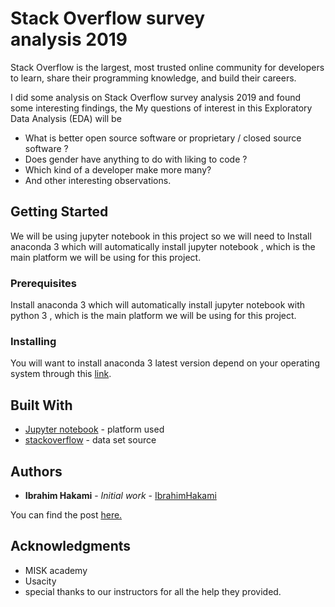 # Stack Overflow survey analysis 2019

Stack Overflow is the largest, most trusted online community for developers to learn, share​ ​their programming ​knowledge, and build their careers.

I did some analysis on Stack Overflow survey analysis 2019 and found some interesting findings, the My questions of interest in this Exploratory Data Analysis (EDA) will be
- What is better open source software or proprietary / closed source software ?
- Does gender have anything to do with liking to code ?
- Which kind of a developer make more many?
- And other interesting observations.

## Getting Started

We will be using jupyter notebook in this project so we will need to Install anaconda 3 which will automatically install jupyter notebook , which is the main platform we will be using for this project.

### Prerequisites

Install anaconda 3 which will automatically install jupyter notebook with python 3  , which is the main platform we will be using for this project.

### Installing

You will want to install anaconda 3 latest version depend on your operating system through this [link](https://docs.anaconda.com/anaconda/install/hashes/win-3-64/).

## Built With

* [Jupyter notebook](https://docs.anaconda.com/anaconda/install/hashes/win-3-64/) - platform used
* [stackoverflow](https://insights.stackoverflow.com/survey) - data set source

## Authors

* **Ibrahim Hakami** - *Initial work* - [IbrahimHakami](https://github.com/IbrahimYahyaHakami)

You can find the post [here.](https://medium.com/@ibrahim.y.hakami/stack-overflow-survey-analysis-2019-7f90713bb1a4)

## Acknowledgments

* MISK academy
* Usacity
* special thanks to our instructors for all the help they provided.